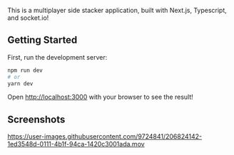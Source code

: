 This is a multiplayer side stacker application, built with Next.js, Typescript, and socket.io!

## Getting Started

First, run the development server:

```bash
npm run dev
# or
yarn dev
```

Open [http://localhost:3000](http://localhost:3000) with your browser to see the result!

## Screenshots

https://user-images.githubusercontent.com/9724841/206824142-1ed3548d-0111-4b1f-94ca-1420c3001ada.mov

